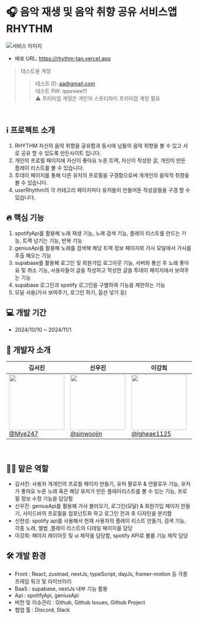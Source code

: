 # 🎧 음악 재생 및 음악 취향 공유 서비스앱 RHYTHM

![서비스 이미지](https://github.com/ScriptKnights/Rhythm/blob/develop/%E1%84%89%E1%85%B3%E1%84%8F%E1%85%B3%E1%84%85%E1%85%B5%E1%86%AB%E1%84%89%E1%85%A3%E1%86%BA%202024-11-01%20%E1%84%8B%E1%85%A9%E1%84%8C%E1%85%A5%E1%86%AB%2010.31.40.png)

- 배포 URL: https://rhythm-tan.vercel.app

> 테스트용 계정
 >> 테스트 ID: aa@gmail.com
 >> <br>
 >> 테스트 PW: qqwwee11
> > <br>
>> ⚠️ 프리미엄 계정은 개인의 스포티파이 프리미엄 계정 필요

<br>

## ℹ️ 프로젝트 소개
1. RHYTHM 자신의 음악 취향을 공유함과 동시에 남들의 음악 취향을 볼 수 있고 서로 공유 할 수 있도록 만든사이트 입니다.
2. 개인의 프로필 페이지에 자신이 좋아요 누른 트랙, 자신이 작성한 글, 개인이 만든 플레이 리스트를 볼 수 있습니다.
3. 투데이 페이지를 통해 다른 유저의 프로필을 구경함으로써 개개인의 음악적 취향을 볼 수 있습니다.
4. userRhythm의 각 카테고리 페이지마다 유저들이 만들어둔 작성글들을 구경 할 수 있습니다.

## 🔥 핵심 기능
1. spotifyApi를 활용해 노래 재생 기능, 노래 검색 기능, 플레이 리스트를 만드는 기능, 트랙 넘기는 기능, 반복 기능
2. geniusApi를 활용해 노래를 검색해 해당 트랙 정보 페이지와 가사 모달에서 가사를 추출 해오는 기능
3. supabase를 활용해 로그인 및 회원가입 로그아웃 기능, 서버와 통신 후 노래 좋아요 및 취소 기능, 사용자들이 글을 작성하고 작성한 글을 투데이 페이지에서 보여주는 기능
4. supabase 로그인과 spotify 로그인을 구별하여 기능을 제한하는 기능
5. 모달 사용(가사 보여주기, 로그인 하기, 옵션 넣기 등)

## 💻 개발 기간
- 2024/10/10 ~ 2024/11/1

## 👤 개발자 소개

<div align="center">

김서진 | 신우진 | 이강희 | 신현성 
--- | --- | --- | --- |
| [<img src="https://avatars.githubusercontent.com/u/183989838?v=4 " height=150 width=150> <br/> @Mye247](https://github.com/Mye247) | [<img src="https://avatars.githubusercontent.com/u/184204580?v=4" height=150 width=150> <br/> @sinwoojin](https://github.com/sinwoojin) | [<img src="https://avatars.githubusercontent.com/u/178550762?v=4" height=150 width=150> <br/> @lgheae1125](https://github.com/lgheae1125) | [<img src="https://avatars.githubusercontent.com/u/175573383?v=4" height=150 width=150> <br/> @shinhs626](https://github.com/shinhs626) |

</div>

<br>

## 🧑‍💻 맡은 역할

- 김서진: 사용자 개개인의 프로필 페이지 만들기, 유저 팔로우 & 언팔로우 기능, 유저가 좋아요 누른 노래 혹은 해당 유저가 만든 플레이리스트를 볼 수 있는 기능, 프로필 정보 수정 기능을 담당함
- 신우진: geniusApi를 활용해 가사 불러오기, 로그인(모달) & 회원가입 페이지 만들기, 사이드바의 프로필을 컴포넌트화 하고 로그인 전과 후 디자인을 분리함
- 신현성: spotify api를 사용해서 현재 사용자의 플레이 리스트 만들기, 검색 기능, 각종 노래, 앨범 ,플레이 리스트의 디테일 페이지를 담당
- 이강희: 페이지 레이아웃 및 ui 제작을 담당함, spotify API로 볼륨 기능 제작 담당

## 🛠️ 개발 환경
- Front : React, zustnad, nextJs, typeScript, dayJs, framer-motion 등 각종 프레임 워크 및 라이브러리
- BaaS : supabase, nextJs 내부 기능 활용
- Api : spotifyApi, geniusApi
- 버전 및 이슈관리 : Github, Github Issues, Github Project
- 협업 툴 : Discord, Slack
